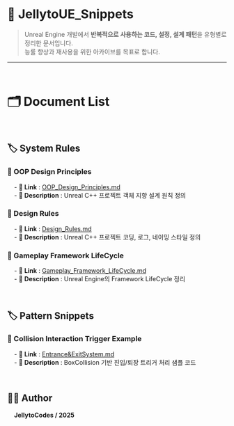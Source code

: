 # 🧠 JellytoUE_Snippets

> Unreal Engine 개발에서 **반복적으로 사용하는 코드, 설정, 설계 패턴**을 유형별로 정리한 문서입니다.  
> 능률 향상과 재사용을 위한 아카이브를 목표로 합니다.
---
<br>

# 🗂️ Document List

<br>

## 🏷️ System Rules

### 📄 OOP Design Principles
&nbsp;&nbsp;&nbsp; - 🔗 **Link** : [OOP_Design_Principles.md](SystemRules/OOP_Design_Principles.md)  
&nbsp;&nbsp;&nbsp; - 📝 **Description** : Unreal C++ 프로젝트 객체 지향 설계 원칙 정의

### 📄 Design Rules
&nbsp;&nbsp;&nbsp; - 🔗 **Link** : [Design_Rules.md](SystemRules/Design_Rules.md)  
&nbsp;&nbsp;&nbsp; - 📝 **Description** : Unreal C++ 프로젝트 코딩, 로그, 네이밍 스타일 정의

### 📄 Gameplay Framework LifeCycle
&nbsp;&nbsp;&nbsp; - 🔗 **Link** : [Gameplay_Framework_LifeCycle.md](SystemRules/Gameplay_Framework_LifeCycle.md)  
&nbsp;&nbsp;&nbsp; - 📝 **Description** : Unreal Engine의 Framework LifeCycle 정리

<br>

## 🏷️ Pattern Snippets

### 📄 Collision Interaction Trigger Example
&nbsp;&nbsp;&nbsp; - 🔗 **Link** : [Entrance&ExitSystem.md](Entrance&ExitSystem.md)  
&nbsp;&nbsp;&nbsp; - 📝 **Description** : BoxCollision 기반 진입/퇴장 트리거 처리 샘플 코드

<br>

## 🧑‍💻 Author 
&nbsp;&nbsp;&nbsp; **JellytoCodes / 2025**
